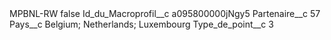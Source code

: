 <?xml version="1.0" encoding="UTF-8"?>
<CustomMetadata xmlns="http://soap.sforce.com/2006/04/metadata" xmlns:xsi="http://www.w3.org/2001/XMLSchema-instance" xmlns:xsd="http://www.w3.org/2001/XMLSchema">
    <label>MPBNL-RW</label>
    <protected>false</protected>
    <values>
        <field>Id_du_Macroprofil__c</field>
        <value xsi:type="xsd:string">a095800000jNgy5</value>
    </values>
    <values>
        <field>Partenaire__c</field>
        <value xsi:type="xsd:string">57</value>
    </values>
    <values>
        <field>Pays__c</field>
        <value xsi:type="xsd:string">Belgium; Netherlands; Luxembourg</value>
    </values>
    <values>
        <field>Type_de_point__c</field>
        <value xsi:type="xsd:string">3</value>
    </values>
</CustomMetadata>
